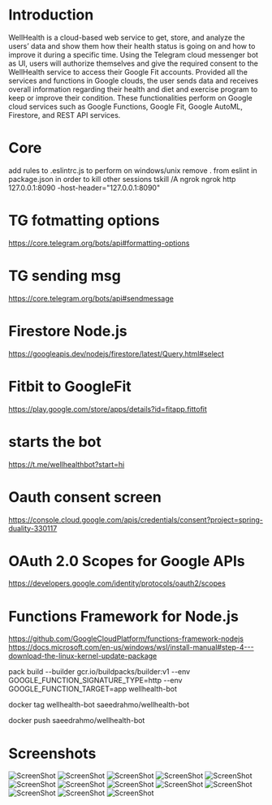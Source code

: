 # Introduction

WellHealth is a cloud-based web service to get, store, and analyze the users’ data and show them how their health status is going on and how to improve it during a specific time. Using the Telegram cloud messenger bot as UI, users will authorize themselves and give the  required consent to the WellHealth service to access their Google Fit accounts. Provided all the services and functions in Google clouds, the user sends data and receives overall information regarding their health and diet and exercise program to keep or improve their condition. These functionalities perform on Google cloud services such as Google Functions, Google Fit, Google AutoML, Firestore, and REST API services.

# Core

add rules to .eslintrc.js to perform on windows/unix
remove . from eslint in package.json
in order to kill other sessions tskill /A ngrok
ngrok http 127.0.0.1:8090 -host-header="127.0.0.1:8090"

# TG fotmatting options

https://core.telegram.org/bots/api#formatting-options

# TG sending msg

https://core.telegram.org/bots/api#sendmessage

# Firestore Node.js

https://googleapis.dev/nodejs/firestore/latest/Query.html#select

# Fitbit to GoogleFit

https://play.google.com/store/apps/details?id=fitapp.fittofit

# starts the bot

https://t.me/wellhealthbot?start=hi

# Oauth consent screen

https://console.cloud.google.com/apis/credentials/consent?project=spring-duality-330117

# OAuth 2.0 Scopes for Google APIs

https://developers.google.com/identity/protocols/oauth2/scopes

# Functions Framework for Node.js

https://github.com/GoogleCloudPlatform/functions-framework-nodejs
https://docs.microsoft.com/en-us/windows/wsl/install-manual#step-4---download-the-linux-kernel-update-package

pack build --builder gcr.io/buildpacks/builder:v1 --env GOOGLE_FUNCTION_SIGNATURE_TYPE=http --env GOOGLE_FUNCTION_TARGET=app wellhealth-bot

docker tag wellhealth-bot saeedrahmo/wellhealth-bot

docker push saeedrahmo/wellhealth-bot

# Screenshots

![ScreenShot](https://github.com/wellhealth-cloud-service/core/blob/main/screenshots/Architecture.png?raw=true "Architecture design of WellHealth")
![ScreenShot](https://github.com/wellhealth-cloud-service/core/blob/main/screenshots/InteractionGoogleOauth.png?raw=true "Interaction view of WellHealth with Google Oauth")
![ScreenShot](https://github.com/wellhealth-cloud-service/core/blob/main/screenshots/InteractionGoogleFit.png?raw=true "Interaction view of WellHealth with Google Fit")
![ScreenShot](https://github.com/wellhealth-cloud-service/core/blob/main/screenshots/InteractionGoogleAutoML.png?raw=true "Interaction view of WellHealth with Google AutoML")
![ScreenShot](https://github.com/wellhealth-cloud-service/core/blob/main/screenshots/RestAPI.png?raw=true "Rest API in WellHealth")
![ScreenShot](https://github.com/wellhealth-cloud-service/core/blob/main/screenshots/GoogleAutoML.png?raw=true "Smartness of Google AutoML in feature engineering and building model")
![ScreenShot](https://github.com/wellhealth-cloud-service/core/blob/main/screenshots/bot.png?raw=true "Result of starting the WellHealth bot")
![ScreenShot](https://github.com/wellhealth-cloud-service/core/blob/main/screenshots/authorization.png?raw=true "Available menu after successful authorization")
![ScreenShot](https://github.com/wellhealth-cloud-service/core/blob/main/screenshots/options.png?raw=true "Options of Vitals that user must enter")
![ScreenShot](https://github.com/wellhealth-cloud-service/core/blob/main/screenshots/nutrition.png?raw=true "Options of Nutrition that user must enter")
![ScreenShot](https://github.com/wellhealth-cloud-service/core/blob/main/screenshots/results.png?raw=true "Results of analysis of Well Health")
![ScreenShot](https://github.com/wellhealth-cloud-service/core/blob/main/screenshots/test1.png?raw=true "Execution of /analysis command of WellHealthBot for 1000 times over Telegram API")
![ScreenShot](https://github.com/wellhealth-cloud-service/core/blob/main/screenshots/test2.png?raw=true "Overall monitoring for 30 days from beginning to deploy and demo")
